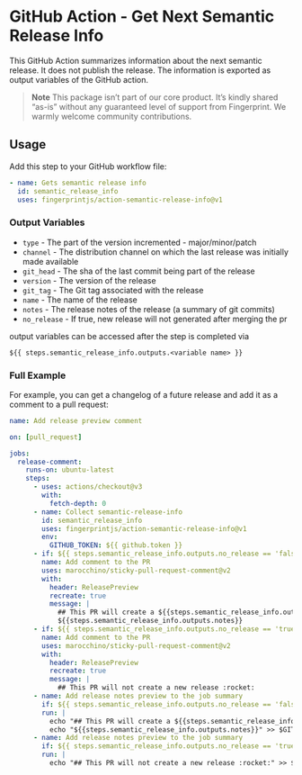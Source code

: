 # GitHub Action - Get Next Semantic Release Info
This GitHub Action summarizes information about the next semantic release. It does not publish the release. The information is exported as output variables of the GitHub action.

> **Note**
> This package isn’t part of our core product. It’s kindly shared “as-is” without any guaranteed level of support from Fingerprint. We warmly welcome community contributions.

## Usage

Add this step to your GitHub workflow file: 
```yaml
- name: Gets semantic release info
  id: semantic_release_info
  uses: fingerprintjs/action-semantic-release-info@v1
```

### Output Variables

- `type` - The part of the version incremented - major/minor/patch
- `channel` - The distribution channel on which the last release was initially made available
- `git_head` - The sha of the last commit being part of the release
- `version` - The version of the release
- `git_tag` - The Git tag associated with the release
- `name` - The name of the release
- `notes` - The release notes of the release (a summary of git commits)
- `no_release` - If true, new release will not generated after merging the pr

output variables can be accessed after the step is completed via 
```
${{ steps.semantic_release_info.outputs.<variable name> }}
```

### Full Example
For example, you can get a changelog of a future release and add it as a comment to a pull request: 

```yaml
name: Add release preview comment

on: [pull_request]

jobs:
  release-comment:
    runs-on: ubuntu-latest
    steps:
      - uses: actions/checkout@v3
        with:
          fetch-depth: 0
      - name: Collect semantic-release-info
        id: semantic_release_info
        uses: fingerprintjs/action-semantic-release-info@v1
        env:
          GITHUB_TOKEN: ${{ github.token }}
      - if: ${{ steps.semantic_release_info.outputs.no_release == 'false' }}
        name: Add comment to the PR
        uses: marocchino/sticky-pull-request-comment@v2
        with:
          header: ReleasePreview
          recreate: true
          message: |
            ## This PR will create a ${{steps.semantic_release_info.outputs.type}} release :rocket:
            ${{steps.semantic_release_info.outputs.notes}}
      - if: ${{ steps.semantic_release_info.outputs.no_release == 'true' }}
        name: Add comment to the PR
        uses: marocchino/sticky-pull-request-comment@v2
        with:
          header: ReleasePreview
          recreate: true
          message: |
            ## This PR will not create a new release :rocket:
      - name: Add release notes preview to the job summary
        if: ${{ steps.semantic_release_info.outputs.no_release == 'false' }}
        run: |
          echo "## This PR will create a ${{steps.semantic_release_info.outputs.type}} release :rocket:" >> $GITHUB_STEP_SUMMARY
          echo "${{steps.semantic_release_info.outputs.notes}}" >> $GITHUB_STEP_SUMMARY
      - name: Add release notes preview to the job summary
        if: ${{ steps.semantic_release_info.outputs.no_release == 'true' }}
        run: |
          echo "## This PR will not create a new release :rocket:" >> $GITHUB_STEP_SUMMARY
```

